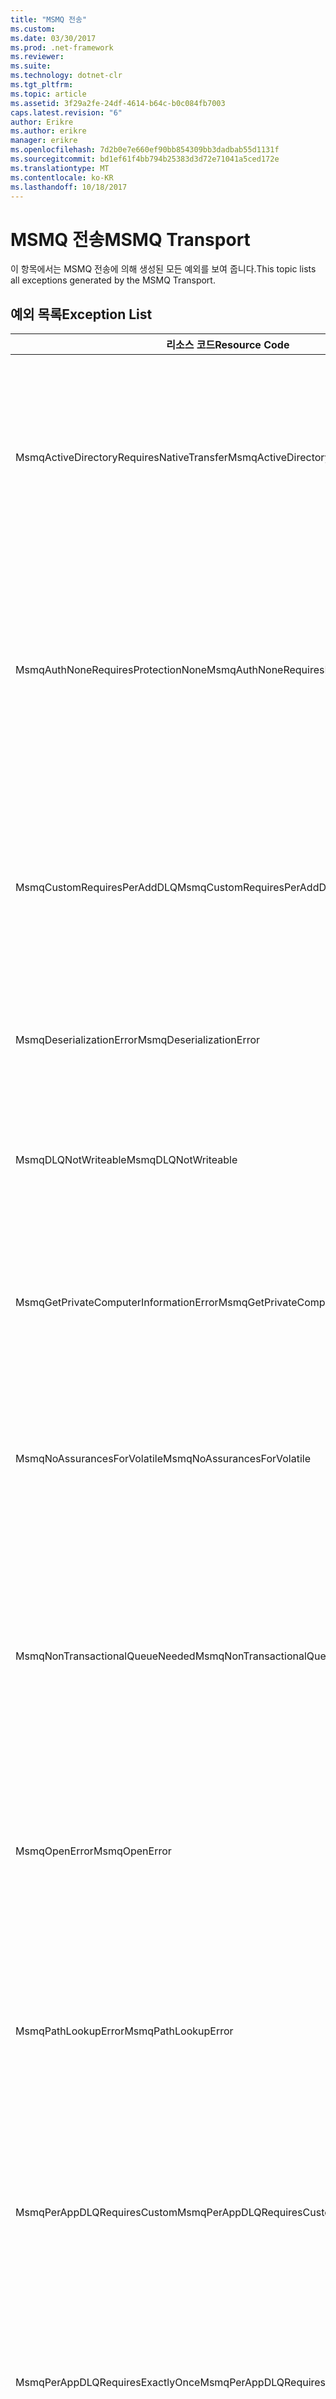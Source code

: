 ```yaml
---
title: "MSMQ 전송"
ms.custom: 
ms.date: 03/30/2017
ms.prod: .net-framework
ms.reviewer: 
ms.suite: 
ms.technology: dotnet-clr
ms.tgt_pltfrm: 
ms.topic: article
ms.assetid: 3f29a2fe-24df-4614-b64c-b0c084fb7003
caps.latest.revision: "6"
author: Erikre
ms.author: erikre
manager: erikre
ms.openlocfilehash: 7d2b0e7e660ef90bb854309bb3dadbab55d1131f
ms.sourcegitcommit: bd1ef61f4bb794b25383d3d72e71041a5ced172e
ms.translationtype: MT
ms.contentlocale: ko-KR
ms.lasthandoff: 10/18/2017
---
```

# <a name="msmq-transport"></a><span data-ttu-id="b864e-102">MSMQ 전송</span><span class="sxs-lookup"><span data-stu-id="b864e-102">MSMQ Transport</span></span>
<span data-ttu-id="b864e-103">이 항목에서는 MSMQ 전송에 의해 생성된 모든 예외를 보여 줍니다.</span><span class="sxs-lookup"><span data-stu-id="b864e-103">This topic lists all exceptions generated by the MSMQ Transport.</span></span>  
  
## <a name="exception-list"></a><span data-ttu-id="b864e-104">예외 목록</span><span class="sxs-lookup"><span data-stu-id="b864e-104">Exception List</span></span>  
  
|<span data-ttu-id="b864e-105">리소스 코드</span><span class="sxs-lookup"><span data-stu-id="b864e-105">Resource Code</span></span>|<span data-ttu-id="b864e-106">리소스 문자열</span><span class="sxs-lookup"><span data-stu-id="b864e-106">Resource String</span></span>|  
|-------------------|---------------------|  
|<span data-ttu-id="b864e-107">MsmqActiveDirectoryRequiresNativeTransfer</span><span class="sxs-lookup"><span data-stu-id="b864e-107">MsmqActiveDirectoryRequiresNativeTransfer</span></span>|<span data-ttu-id="b864e-108">메시지에 대한 바인딩을 확인하지 못했습니다.</span><span class="sxs-lookup"><span data-stu-id="b864e-108">The binding validation for the message failed.</span></span> <span data-ttu-id="b864e-109">클라이언트가 메시지를 보낼 수 없습니다.</span><span class="sxs-lookup"><span data-stu-id="b864e-109">The client cannot send messages.</span></span> <span data-ttu-id="b864e-110">바인딩 속성의 충돌로 인해 이 오류가 발생했습니다.</span><span class="sxs-lookup"><span data-stu-id="b864e-110">A conflict in the binding properties caused this failure.</span></span> <span data-ttu-id="b864e-111">UseActiveDirectory가 true로 설정되고 QueueTransferProtocol이 Native로 설정됩니다.</span><span class="sxs-lookup"><span data-stu-id="b864e-111">The UseActiveDirectory is set to true and QueueTransferProtocol is set to Native.</span></span> <span data-ttu-id="b864e-112">충돌을 해결하려면 이러한 속성 중 하나를 수정하십시오.</span><span class="sxs-lookup"><span data-stu-id="b864e-112">To resolve the conflict, correct one of the properties.</span></span>|  
|<span data-ttu-id="b864e-113">MsmqAuthNoneRequiresProtectionNone</span><span class="sxs-lookup"><span data-stu-id="b864e-113">MsmqAuthNoneRequiresProtectionNone</span></span>|<span data-ttu-id="b864e-114">서비스에 대한 바인딩을 확인하지 못했습니다.</span><span class="sxs-lookup"><span data-stu-id="b864e-114">The binding validation for the service failed.</span></span> <span data-ttu-id="b864e-115">서비스 끝점 또는 클라이언트를 시작할 수 없습니다.</span><span class="sxs-lookup"><span data-stu-id="b864e-115">The service endpoint or the client cannot be started.</span></span> <span data-ttu-id="b864e-116">바인딩 속성의 충돌로 인해 이 오류가 발생했습니다.</span><span class="sxs-lookup"><span data-stu-id="b864e-116">A conflict in the binding properties caused this failure.</span></span> <span data-ttu-id="b864e-117">MsmqAuthenticationMode가 None으로 설정되고 MsmqProtectionLevel이 None으로 설정되지 않습니다.</span><span class="sxs-lookup"><span data-stu-id="b864e-117">The MsmqAuthenticationMode is set to None and MsmqProtectionLevel is not set to None.</span></span> <span data-ttu-id="b864e-118">충돌을 해결하려면 이러한 속성 중 하나를 수정하십시오.</span><span class="sxs-lookup"><span data-stu-id="b864e-118">To resolve to conflict, correct one of the properties.</span></span>|  
|<span data-ttu-id="b864e-119">MsmqCustomRequiresPerAddDLQ</span><span class="sxs-lookup"><span data-stu-id="b864e-119">MsmqCustomRequiresPerAddDLQ</span></span>|<span data-ttu-id="b864e-120">메시지에 대한 바인딩을 확인하지 못했습니다.</span><span class="sxs-lookup"><span data-stu-id="b864e-120">The binding validation for the message failed.</span></span> <span data-ttu-id="b864e-121">클라이언트가 메시지를 보낼 수 없습니다.</span><span class="sxs-lookup"><span data-stu-id="b864e-121">The client cannot send the message.</span></span> <span data-ttu-id="b864e-122">DeadLetterQueue가 Custom으로 설정되었으나 CustomDeadLetterQueue가 지정되지 않았습니다.</span><span class="sxs-lookup"><span data-stu-id="b864e-122">The DeadLetterQueue is set to Custom, but the CustomDeadLetterQueue is not specified.</span></span> <span data-ttu-id="b864e-123">CustomDeadLetterQueue 속성에서 각 응용 프로그램에 대해 배달 못 한 편지 큐의 URI를 지정합니다.</span><span class="sxs-lookup"><span data-stu-id="b864e-123">Specify the URI of the dead letter queue for each application in the CustomDeadLetterQueue property.</span></span>|  
|<span data-ttu-id="b864e-124">MsmqDeserializationError</span><span class="sxs-lookup"><span data-stu-id="b864e-124">MsmqDeserializationError</span></span>|<span data-ttu-id="b864e-125">XML 메시지를 deserialize하는 동안 오류가 발생했습니다.</span><span class="sxs-lookup"><span data-stu-id="b864e-125">An error was encountered while deserializing the XML message.</span></span> <span data-ttu-id="b864e-126">메시지를 받을 수 없으며 삭제됩니다.</span><span class="sxs-lookup"><span data-stu-id="b864e-126">The message cannot be received and is dropped.</span></span>|  
|<span data-ttu-id="b864e-127">MsmqDLQNotWriteable</span><span class="sxs-lookup"><span data-stu-id="b864e-127">MsmqDLQNotWriteable</span></span>|<span data-ttu-id="b864e-128">클라이언트에 대한 바인딩을 확인하지 못했습니다.</span><span class="sxs-lookup"><span data-stu-id="b864e-128">The binding validation for the client failed.</span></span> <span data-ttu-id="b864e-129">클라이언트가 메시지를 보낼 수 없습니다.</span><span class="sxs-lookup"><span data-stu-id="b864e-129">The client cannot send a message.</span></span> <span data-ttu-id="b864e-130">지정된 배달 못 한 편지 큐가 없거나 쓸 수 없습니다.</span><span class="sxs-lookup"><span data-stu-id="b864e-130">The specified dead-letter queue does not exist or cannot be written.</span></span> <span data-ttu-id="b864e-131">쓰기 위한 적절한 권한이 있는 큐가 있는지 확인합니다.</span><span class="sxs-lookup"><span data-stu-id="b864e-131">Ensure the queue exists with the proper authorization to write to it.</span></span>|  
|<span data-ttu-id="b864e-132">MsmqGetPrivateComputerInformationError</span><span class="sxs-lookup"><span data-stu-id="b864e-132">MsmqGetPrivateComputerInformationError</span></span>|<span data-ttu-id="b864e-133">지정된 오류로 인해 버전을 검사하지 못했습니다.</span><span class="sxs-lookup"><span data-stu-id="b864e-133">The version check failed with the specified error.</span></span> <span data-ttu-id="b864e-134">MSMQ의 버전을 검색할 수 없습니다. 대기 중인 채널의 모든 작업이 실패합니다.</span><span class="sxs-lookup"><span data-stu-id="b864e-134">The version of MSMQ cannot be detected All operations that are on the queued channel will fail.</span></span> <span data-ttu-id="b864e-135">MSMQ가 설치되었으며 사용할 수 있는지 확인하십시오.</span><span class="sxs-lookup"><span data-stu-id="b864e-135">Ensure that MSMQ is installed and is available.</span></span>|  
|<span data-ttu-id="b864e-136">MsmqNoAssurancesForVolatile</span><span class="sxs-lookup"><span data-stu-id="b864e-136">MsmqNoAssurancesForVolatile</span></span>|<span data-ttu-id="b864e-137">서비스에 대한 바인딩을 확인하지 못했습니다.</span><span class="sxs-lookup"><span data-stu-id="b864e-137">The binding validation for the service failed.</span></span> <span data-ttu-id="b864e-138">서비스 끝점 또는 클라이언트를 시작할 수 없습니다.</span><span class="sxs-lookup"><span data-stu-id="b864e-138">The service endpoint or the client cannot be started.</span></span> <span data-ttu-id="b864e-139">ExactlyOnce 속성이 true로 설정되고 Durable 속성이 false로 설정됩니다.</span><span class="sxs-lookup"><span data-stu-id="b864e-139">The ExactlyOnce property is set to true and the Durable property is set to false.</span></span> <span data-ttu-id="b864e-140">이 값은 지원되지 않습니다.</span><span class="sxs-lookup"><span data-stu-id="b864e-140">This is not supported.</span></span> <span data-ttu-id="b864e-141">충돌을 해결하려면 이러한 속성 중 하나를 수정하십시오.</span><span class="sxs-lookup"><span data-stu-id="b864e-141">To resolve the conflict, correct one of these properties.</span></span>|  
|<span data-ttu-id="b864e-142">MsmqNonTransactionalQueueNeeded</span><span class="sxs-lookup"><span data-stu-id="b864e-142">MsmqNonTransactionalQueueNeeded</span></span>|<span data-ttu-id="b864e-143">바인딩 및 MSMQ 큐 구성 사이에 불일치가 감지되었습니다.</span><span class="sxs-lookup"><span data-stu-id="b864e-143">A mismatch between the binding and MSMQ queue configuration was detected.</span></span> <span data-ttu-id="b864e-144">서비스 끝점을 시작할 수 없습니다.</span><span class="sxs-lookup"><span data-stu-id="b864e-144">The service endpoint cannot be started.</span></span> <span data-ttu-id="b864e-145">ExactlyOnce 속성이 false로 설정되었고 메시지를 읽을 큐가 트랜잭션 큐입니다.</span><span class="sxs-lookup"><span data-stu-id="b864e-145">The ExactlyOnce property is set to false and the queue to read messages from is a transactional queue.</span></span> <span data-ttu-id="b864e-146">ExactlyOnce 속성을 true로 설정하여 오류를 수정하거나 비트랜잭션 바인딩을 만드십시오.</span><span class="sxs-lookup"><span data-stu-id="b864e-146">Correct the error by setting the ExactlyOnce property to true or create a non-transactional binding.</span></span>|  
|<span data-ttu-id="b864e-147">MsmqOpenError</span><span class="sxs-lookup"><span data-stu-id="b864e-147">MsmqOpenError</span></span>|<span data-ttu-id="b864e-148">지정된 큐를 여는 동안 오류가 발생했습니다.</span><span class="sxs-lookup"><span data-stu-id="b864e-148">An error occurred while opening the specified queue.</span></span> <span data-ttu-id="b864e-149">큐에서 메시지를 보내거나 받을 수 없습니다.</span><span class="sxs-lookup"><span data-stu-id="b864e-149">The message cannot be sent or received from the queue.</span></span> <span data-ttu-id="b864e-150">MSMQ가 설치되었으며 실행 중인지 확인하십시오.</span><span class="sxs-lookup"><span data-stu-id="b864e-150">Ensure that MSMQ is installed and running.</span></span> <span data-ttu-id="b864e-151">또한 필수 액세스 모드 및 권한을 사용하여 큐를 열 수 있는지 확인하십시오.</span><span class="sxs-lookup"><span data-stu-id="b864e-151">Also ensure that the queue is available to open with the required access mode and authorization.</span></span>|  
|<span data-ttu-id="b864e-152">MsmqPathLookupError</span><span class="sxs-lookup"><span data-stu-id="b864e-152">MsmqPathLookupError</span></span>|<span data-ttu-id="b864e-153">지정된 큐 경로 이름을 형식 이름으로 변환할 때 오류가 발생했습니다.</span><span class="sxs-lookup"><span data-stu-id="b864e-153">An error occurred when converting the specified queue path name to the format name.</span></span> <span data-ttu-id="b864e-154">대기 중인 채널의 모든 작업이 실패했습니다.</span><span class="sxs-lookup"><span data-stu-id="b864e-154">All operations on the queued channel failed.</span></span> <span data-ttu-id="b864e-155">큐 주소가 올바른지 확인하십시오.</span><span class="sxs-lookup"><span data-stu-id="b864e-155">Ensure that the queue address is valid.</span></span> <span data-ttu-id="b864e-156">Active Directory 통합을 사용하도록 설정하여 MSMQ를 설치해야 하고 MSMQ에 액세스할 수 있어야 합니다.</span><span class="sxs-lookup"><span data-stu-id="b864e-156">MSMQ must be installed with Active Directory integration enabled and access to it is available.</span></span>|  
|<span data-ttu-id="b864e-157">MsmqPerAppDLQRequiresCustom</span><span class="sxs-lookup"><span data-stu-id="b864e-157">MsmqPerAppDLQRequiresCustom</span></span>|<span data-ttu-id="b864e-158">클라이언트에 대한 바인딩을 확인하지 못했습니다.</span><span class="sxs-lookup"><span data-stu-id="b864e-158">The binding validation on the client failed.</span></span> <span data-ttu-id="b864e-159">클라이언트가 메시지를 보낼 수 없습니다.</span><span class="sxs-lookup"><span data-stu-id="b864e-159">The client cannot send messages.</span></span> <span data-ttu-id="b864e-160">CustomDeadLetterQueue 속성이 설정되었으나 DeadLetterQueue 속성이 Custom으로 설정되지 않았습니다.</span><span class="sxs-lookup"><span data-stu-id="b864e-160">The CustomDeadLetterQueue property is set, but the DeadLetterQueue property is not set to Custom.</span></span> <span data-ttu-id="b864e-161">DeadLetterQueue 속성을 Custom으로 설정합니다.</span><span class="sxs-lookup"><span data-stu-id="b864e-161">Set the DeadLetterQueue property to Custom.</span></span>|  
|<span data-ttu-id="b864e-162">MsmqPerAppDLQRequiresExactlyOnce</span><span class="sxs-lookup"><span data-stu-id="b864e-162">MsmqPerAppDLQRequiresExactlyOnce</span></span>|<span data-ttu-id="b864e-163">클라이언트에 대한 바인딩을 확인하지 못했습니다.</span><span class="sxs-lookup"><span data-stu-id="b864e-163">The binding validation for the client failed.</span></span> <span data-ttu-id="b864e-164">클라이언트가 메시지를 보낼 수 없습니다.</span><span class="sxs-lookup"><span data-stu-id="b864e-164">The client cannot send messages.</span></span> <span data-ttu-id="b864e-165">바인딩 속성의 충돌로 인해 이 오류가 발생했습니다.</span><span class="sxs-lookup"><span data-stu-id="b864e-165">A conflict in the binding properties is causing the failure.</span></span> <span data-ttu-id="b864e-166">사용자 지정 배달 못 한 편지 큐를 사용하려면 ExactlyOnce를 true로 설정하여 충돌을 해결해야 합니다.</span><span class="sxs-lookup"><span data-stu-id="b864e-166">To use the custom dead-letter queue, ExactlyOnce must be set to true to resolve to conflict.</span></span>|  
|<span data-ttu-id="b864e-167">MsmqPerAppDLQRequiresMsmq4</span><span class="sxs-lookup"><span data-stu-id="b864e-167">MsmqPerAppDLQRequiresMsmq4</span></span>|<span data-ttu-id="b864e-168">바인딩 및 MSMQ 구성 사이에 불일치가 감지되었습니다.</span><span class="sxs-lookup"><span data-stu-id="b864e-168">A mismatch between the binding and MSMQ configuration was detected.</span></span> <span data-ttu-id="b864e-169">클라이언트가 메시지를 보낼 수 없습니다.</span><span class="sxs-lookup"><span data-stu-id="b864e-169">The client cannot send messages.</span></span> <span data-ttu-id="b864e-170">사용자 지정 배달 못 한 편지 큐를 사용하려면 MSMQ 버전 4.0 이상이 있어야 합니다.</span><span class="sxs-lookup"><span data-stu-id="b864e-170">To use the custom dead-letter queue, you must have MSMQ version 4.0 or higher.</span></span> <span data-ttu-id="b864e-171">MSMQ 버전 4.0 이상이 없을 경우 DeadLetterQueue 속성을 System 또는 None으로 설정하십시오.</span><span class="sxs-lookup"><span data-stu-id="b864e-171">If you do not have MSMQ version 4.0 or higher set the DeadLetterQueue property to System or None.</span></span>|  
|<span data-ttu-id="b864e-172">MsmqReceiveError</span><span class="sxs-lookup"><span data-stu-id="b864e-172">MsmqReceiveError</span></span>|<span data-ttu-id="b864e-173">큐에서 메시지를 수신하는 동안 오류가 발생했습니다.</span><span class="sxs-lookup"><span data-stu-id="b864e-173">An error occurred while receiving a message from the queue.</span></span> <span data-ttu-id="b864e-174">MSMQ가 설치되었으며 실행 중인지 확인하십시오.</span><span class="sxs-lookup"><span data-stu-id="b864e-174">Ensure that MSMQ is installed and running.</span></span> <span data-ttu-id="b864e-175">수신할 큐를 사용할 수 있는지 확인하십시오.</span><span class="sxs-lookup"><span data-stu-id="b864e-175">Make sure the queue is available to receive from.</span></span>|  
|<span data-ttu-id="b864e-176">MsmqSameTransactionExpected</span><span class="sxs-lookup"><span data-stu-id="b864e-176">MsmqSameTransactionExpected</span></span>|<span data-ttu-id="b864e-177">이 세션에 대해 트랜잭션 오류가 발생했습니다.</span><span class="sxs-lookup"><span data-stu-id="b864e-177">A transaction error occurred for this session.</span></span> <span data-ttu-id="b864e-178">세션 채널에 오류가 발생했습니다.</span><span class="sxs-lookup"><span data-stu-id="b864e-178">The session channel is faulted.</span></span> <span data-ttu-id="b864e-179">세션의 메시지를 보내거나 받을 수 없습니다.</span><span class="sxs-lookup"><span data-stu-id="b864e-179">Messages in the session cannot be sent or received.</span></span> <span data-ttu-id="b864e-180">대기 중인 세션을 둘 이상의 트랜잭션과 연결할 수 없습니다.</span><span class="sxs-lookup"><span data-stu-id="b864e-180">A queued session cannot be associated with more than one transaction.</span></span> <span data-ttu-id="b864e-181">세션의 모든 메시지를 단일 트랜잭션을 사용하여 보내거나 받을 수 있는지 확인하십시오.</span><span class="sxs-lookup"><span data-stu-id="b864e-181">Ensure that all messages in the session are sent or received using a single transaction.</span></span>|  
|<span data-ttu-id="b864e-182">MsmqSendError</span><span class="sxs-lookup"><span data-stu-id="b864e-182">MsmqSendError</span></span>|<span data-ttu-id="b864e-183">지정된 큐에 보내는 동안 오류가 발생했습니다.</span><span class="sxs-lookup"><span data-stu-id="b864e-183">An error occurred while sending to the specified queue.</span></span> <span data-ttu-id="b864e-184">MSMQ가 설치되었으며 실행 중인지 확인하십시오.</span><span class="sxs-lookup"><span data-stu-id="b864e-184">Ensure that MSMQ is installed and running.</span></span> <span data-ttu-id="b864e-185">로컬 큐로 보내는 중이면 필수 액세스 모드 및 권한과 함께 큐가 존재하는지 확인하십시오.</span><span class="sxs-lookup"><span data-stu-id="b864e-185">If you are sending to a local queue, ensure the queue exists with the required access mode and authorization.</span></span>|  
|<span data-ttu-id="b864e-186">MsmqTimeSpanTooLarge</span><span class="sxs-lookup"><span data-stu-id="b864e-186">MsmqTimeSpanTooLarge</span></span>|<span data-ttu-id="b864e-187">메시지 TTL(Time To Live)이 너무 큽니다.</span><span class="sxs-lookup"><span data-stu-id="b864e-187">The message time to live is too large.</span></span> <span data-ttu-id="b864e-188">메시지를 보낼 수 없습니다.</span><span class="sxs-lookup"><span data-stu-id="b864e-188">The message cannot be sent.</span></span> <span data-ttu-id="b864e-189">메시지 TTL(Time To Live)은 Int32 최대값을 초과할 수 없습니다.</span><span class="sxs-lookup"><span data-stu-id="b864e-189">The message Time To Live (TTL) cannot exceed the Int32 maximum value.</span></span>|  
|<span data-ttu-id="b864e-190">MsmqTokenProviderNeededForCertificates</span><span class="sxs-lookup"><span data-stu-id="b864e-190">MsmqTokenProviderNeededForCertificates</span></span>|<span data-ttu-id="b864e-191">X509SecurityTokenProvider를 찾을 수 없습니다.</span><span class="sxs-lookup"><span data-stu-id="b864e-191">An X509SecurityTokenProvider cannot be found.</span></span> <span data-ttu-id="b864e-192">메시지를 보낼 수 없습니다.</span><span class="sxs-lookup"><span data-stu-id="b864e-192">The message cannot be sent.</span></span> <span data-ttu-id="b864e-193">인증서 인증 모드에는 X.509 토큰 공급자가 필요합니다.</span><span class="sxs-lookup"><span data-stu-id="b864e-193">The certificate authentication mode requires an X.509 token provider.</span></span> <span data-ttu-id="b864e-194">설치된 인증서에 보안 토큰 공급자를 사용할 수 있는지 확인합니다.</span><span class="sxs-lookup"><span data-stu-id="b864e-194">Make sure a security token provider is available for the installed certificate.</span></span>|  
|<span data-ttu-id="b864e-195">MsmqTransactedDLQExpected</span><span class="sxs-lookup"><span data-stu-id="b864e-195">MsmqTransactedDLQExpected</span></span>|<span data-ttu-id="b864e-196">바인딩 및 MSMQ 구성 사이에 불일치가 발생했습니다.</span><span class="sxs-lookup"><span data-stu-id="b864e-196">A mismatch occurred between the binding and the MSMQ configuration.</span></span> <span data-ttu-id="b864e-197">메시지를 보낼 수 없습니다.</span><span class="sxs-lookup"><span data-stu-id="b864e-197">Messages cannot be sent.</span></span> <span data-ttu-id="b864e-198">바인딩에서 지정된 사용자 지정 배달 못 한 편지 큐가 트랜잭션 큐이어야 합니다.</span><span class="sxs-lookup"><span data-stu-id="b864e-198">The custom dead-letter queue specified in the binding must be a transaction queue.</span></span> <span data-ttu-id="b864e-199">사용자 지정 배달 못 한 편지 큐 주소가 올바르고 큐가 트랜잭션 큐인지 확인하십시오.</span><span class="sxs-lookup"><span data-stu-id="b864e-199">Ensure that the custom dead-letter queue address is correct and the queue is a transactional queue.</span></span>|  
|<span data-ttu-id="b864e-200">MsmqTransactionalQueueNeeded</span><span class="sxs-lookup"><span data-stu-id="b864e-200">MsmqTransactionalQueueNeeded</span></span>|<span data-ttu-id="b864e-201">바인딩 및 MSMQ 큐 구성 사이에 불일치가 발생했습니다.</span><span class="sxs-lookup"><span data-stu-id="b864e-201">A mismatch between the binding and the MSMQ queue configuration occurred.</span></span> <span data-ttu-id="b864e-202">서비스 끝점을 시작할 수 없습니다.</span><span class="sxs-lookup"><span data-stu-id="b864e-202">The service endpoint cannot be started.</span></span> <span data-ttu-id="b864e-203">ExactlyOnce 속성이 true로 설정되었고 메시지를 읽을 큐가 트랜잭션 큐가 아닙니다.</span><span class="sxs-lookup"><span data-stu-id="b864e-203">The ExactlyOnce property is set to true and the queue to read messages from is not a transactional queue.</span></span> <span data-ttu-id="b864e-204">오류를 수정하려면 ExactlyOnce 속성을 false로 설정하거나 이 바인딩에 대한 트랜잭션 큐를 만드십시오.</span><span class="sxs-lookup"><span data-stu-id="b864e-204">To correct to the error, set the ExactlyOnce property to false or create a transactional queue for this binding.</span></span>|  
|<span data-ttu-id="b864e-205">MsmqTransactionCurrentRequired</span><span class="sxs-lookup"><span data-stu-id="b864e-205">MsmqTransactionCurrentRequired</span></span>|<span data-ttu-id="b864e-206">세션에서 메시지를 보내기 위해 사용할 수 있는 트랜잭션이 없습니다.</span><span class="sxs-lookup"><span data-stu-id="b864e-206">No transaction is available to send messages in the session.</span></span> <span data-ttu-id="b864e-207">대기 중인 세션에서 메시지를 보내려면 트랜잭션이 필요합니다.</span><span class="sxs-lookup"><span data-stu-id="b864e-207">To send a message in a queued session requires a transaction.</span></span> <span data-ttu-id="b864e-208">세션에서 메시지를 보내기 위해 트랜잭션 범위가 지정되었는지 확인하십시오.</span><span class="sxs-lookup"><span data-stu-id="b864e-208">Ensure that a transaction scope is specified to send the message in the session.</span></span>|  
|<span data-ttu-id="b864e-209">MsmqTransactionRequired</span><span class="sxs-lookup"><span data-stu-id="b864e-209">MsmqTransactionRequired</span></span>|<span data-ttu-id="b864e-210">트랜잭션이 필요하지만 사용할 수 없습니다.</span><span class="sxs-lookup"><span data-stu-id="b864e-210">A transaction is required but is not available.</span></span> <span data-ttu-id="b864e-211">메시지를 보내거나 받을 수 없습니다.</span><span class="sxs-lookup"><span data-stu-id="b864e-211">Messages cannot be sent or received.</span></span> <span data-ttu-id="b864e-212">메시지를 보내거나 받기 위해 트랜잭션 범위가 지정되었는지 확인하십시오.</span><span class="sxs-lookup"><span data-stu-id="b864e-212">Ensure that the transaction scope is specified to send or receive messages.</span></span>|  
|<span data-ttu-id="b864e-213">MsmqUnsupportedSerializationFormat</span><span class="sxs-lookup"><span data-stu-id="b864e-213">MsmqUnsupportedSerializationFormat</span></span>|<span data-ttu-id="b864e-214">deserialization 오류가 발생했습니다.</span><span class="sxs-lookup"><span data-stu-id="b864e-214">A deserialization error occurred.</span></span> <span data-ttu-id="b864e-215">메시지를 받을 수 없으며 삭제됩니다.</span><span class="sxs-lookup"><span data-stu-id="b864e-215">The message cannot be received and is dropped.</span></span> <span data-ttu-id="b864e-216">지정한 serialization 형식이 지원되지 않습니다.</span><span class="sxs-lookup"><span data-stu-id="b864e-216">The specified serialization format is not supported.</span></span>|  
|<span data-ttu-id="b864e-217">MsmqWrongPrivateQueueSyntax</span><span class="sxs-lookup"><span data-stu-id="b864e-217">MsmqWrongPrivateQueueSyntax</span></span>|<span data-ttu-id="b864e-218">URL이 잘못되었습니다.</span><span class="sxs-lookup"><span data-stu-id="b864e-218">The URL is invalid.</span></span> <span data-ttu-id="b864e-219">큐의 URL에는 '$' 문자가 포함될 수 없습니다.</span><span class="sxs-lookup"><span data-stu-id="b864e-219">The URL for the queue cannot contain the '$' character.</span></span> <span data-ttu-id="b864e-220">net.msmq://machine/private/queueName의 구문을 사용하여 개인 큐의 주소를 지정하십시오.</span><span class="sxs-lookup"><span data-stu-id="b864e-220">Use the syntax in net.msmq://machine/private/queueName to address a private queue.</span></span>|
